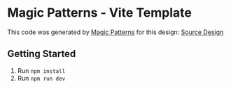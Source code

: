 # Magic Patterns - Vite Template

This code was generated by [Magic Patterns](https://magicpatterns.com) for this design: [Source Design](https://magicpatterns.com/c/nzmLjGLX1RQM7tdwqjwbh6)

## Getting Started

1. Run `npm install`
2. Run `npm run dev`

